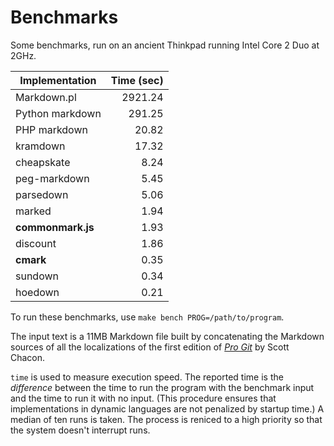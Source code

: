 # Benchmarks

Some benchmarks, run on an ancient Thinkpad running Intel Core 2 Duo at 2GHz.

|Implementation     |  Time (sec)|
|-------------------|-----------:|
| Markdown.pl       | 2921.24    |
| Python markdown   |  291.25    |
| PHP markdown      |   20.82    |
| kramdown          |   17.32    |
| cheapskate        |    8.24    |
| peg-markdown      |    5.45    |
| parsedown         |    5.06    |
| marked            |    1.94    |
| **commonmark.js** |    1.93    |
| discount          |    1.86    |
| **cmark**         |    0.35    |
| sundown           |    0.34    |
| hoedown           |    0.21    |

To run these benchmarks, use `make bench PROG=/path/to/program`.

The input text is a 11MB Markdown file built by concatenating the
Markdown sources of all the localizations of the first edition of
[*Pro Git*](https://github.com/progit/progit/tree/master/en) by Scott Chacon.

`time` is used to measure execution speed.  The reported
time is the *difference* between the time to run the program
with the benchmark input and the time to run it with no input.
(This procedure ensures that implementations in dynamic languages are
not penalized by startup time.) A median of ten runs is taken.  The
process is reniced to a high priority so that the system doesn't
interrupt runs.
